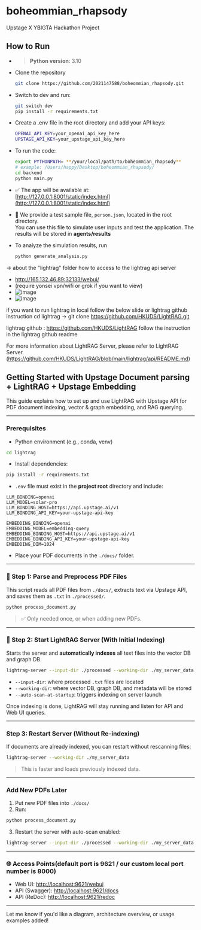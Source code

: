 # boheommian_rhapsody

Upstage X YBIGTA Hackathon Project

## How to Run

- > **Python version**: 3.10 


- Clone the repository
    ```bash
    git clone https://github.com/2021147588/boheommian_rhapsody.git
    ```
    
- Switch to dev and run:
    ```bash
    git switch dev
    pip install -r requirements.txt
    ```


- Create a .env file in the root directory and add your API keys:

    ```bash
    OPENAI_API_KEY=your_openai_api_key_here
    UPSTAGE_API_KEY=your_upstage_api_key_here
    ```

- To run the code:
    ```bash
    export PYTHONPATH= **/your/local/path/to/boheommian_rhapsody**
    # example: /Users/happy/Desktop/boheommian_rhapsody/ 
    cd backend
    python main.py
    ```

- ✅ The app will be available at:  
  [http://127.0.0.1:8001/static/index.html](http://127.0.0.1:8001/static/index.html)

- 🧪 We provide a test sample file, `person.json`, located in the root directory.  
  You can use this file to simulate user inputs and test the application. The results will be stored in **agents/results** 

- To analyze the simulation results, run 
    ```bash
    python generate_analysis.py
    ```











-> about the "lightrag" folder
how to access to the lightrag api server
- http://165.132.46.89:32133/webui/
- (require yonsei vpn/wifi or grok if you want to view)
- ![image](https://github.com/user-attachments/assets/18ff85c1-387e-4f8b-af8e-ca850c107d38)
- ![image](https://github.com/user-attachments/assets/418f23b0-4be1-4d4d-9d79-51a2708eb131)

if you want to run lightrag in local  follow the below slide or lightrag github instruction 
    cd lightrag -> git clone https://github.com/HKUDS/LightRAG.git
    
lightrag github : https://github.com/HKUDS/LightRAG
follow the instruction in the lightrag github readme

For more information about LightRAG Server, please refer to LightRAG Server.(https://github.com/HKUDS/LightRAG/blob/main/lightrag/api/README.md)


##  Getting Started with Upstage Document parsing + LightRAG + Upstage Embedding

This guide explains how to set up and use LightRAG with Upstage API for PDF document indexing, vector & graph embedding, and RAG querying.

---

###  Prerequisites

- Python environment (e.g., conda, venv)
```bash
cd lightrag
```
- Install dependencies:

```bash
pip install -r requirements.txt
```

- `.env` file must exist in the **project root** directory and include:

```env
LLM_BINDING=openai
LLM_MODEL=solar-pro
LLM_BINDING_HOST=https://api.upstage.ai/v1
LLM_BINDING_API_KEY=your-upstage-api-key

EMBEDDING_BINDING=openai
EMBEDDING_MODEL=embedding-query
EMBEDDING_BINDING_HOST=https://api.upstage.ai/v1
EMBEDDING_BINDING_API_KEY=your-upstage-api-key
EMBEDDING_DIM=1024
```

- Place your PDF documents in the `./docs/` folder.

---

### 📄 Step 1: Parse and Preprocess PDF Files

This script reads all PDF files from `./docs/`, extracts text via Upstage API, and saves them as `.txt` in `./processed/`.

```bash
python process_document.py
```

> ✅ Only needed once, or when adding new PDFs.

---

### 🔧 Step 2: Start LightRAG Server (With Initial Indexing)

Starts the server and **automatically indexes** all text files into the vector DB and graph DB.

```bash
lightrag-server --input-dir ./processed --working-dir ./my_server_data --auto-scan-at-startup
```

- `--input-dir`: where processed `.txt` files are located
- `--working-dir`: where vector DB, graph DB, and metadata will be stored
- `--auto-scan-at-startup`: triggers indexing on server launch

Once indexing is done, LightRAG will stay running and listen for API and Web UI queries.

---

###  Step 3: Restart Server (Without Re-indexing)

If documents are already indexed, you can restart without rescanning files:

```bash
lightrag-server --working-dir ./my_server_data
```

>  This is faster and loads previously indexed data.

---

###  Add New PDFs Later

1. Put new PDF files into `./docs/`
2. Run:

```bash
python process_document.py
```

3. Restart the server with auto-scan enabled:

```bash
lightrag-server --input-dir ./processed --working-dir ./my_server_data --auto-scan-at-startup
```

---

### 🌐 Access Points(default port is 9621 / our custom local port number is 8000)

- Web UI: [http://localhost:9621/webui](http://localhost:9621/webui)
- API (Swagger): [http://localhost:9621/docs](http://localhost:9621/docs)
- API (ReDoc): [http://localhost:9621/redoc](http://localhost:9621/redoc)

---

Let me know if you'd like a diagram, architecture overview, or usage examples added!
